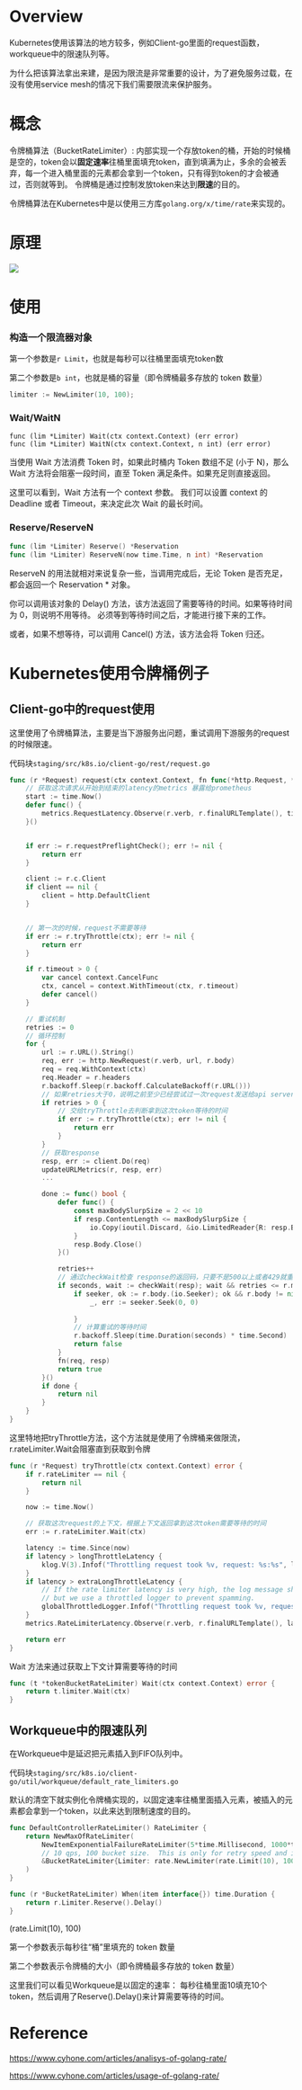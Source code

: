 # Overview

Kubernetes使用该算法的地方较多，例如Client-go里面的request函数，workqueue中的限速队列等。

为什么把该算法拿出来建，是因为限流是非常重要的设计，为了避免服务过载，在没有使用service mesh的情况下我们需要限流来保护服务。

# 概念

令牌桶算法（BucketRateLimiter）: 内部实现一个存放token的桶，开始的时候桶是空的，token会以**固定速率**往桶里面填充token，直到填满为止，多余的会被丢弃，每一个进入桶里面的元素都会拿到一个token，只有得到token的才会被通过，否则就等到。 令牌桶是通过控制发放token来达到**限速**的目的。

令牌桶算法在Kubernetes中是以使用三方库`golang.org/x/time/rate`来实现的。

# 原理

![](C:\Users\EZLIUJA\Desktop\workspace\k8s-arithmetic\images\bucketratelimiter.png)

# 使用

### 构造一个限流器对象

第一个参数是`r Limit`，也就是每秒可以往桶里面填充token数

第二个参数是`b int`，也就是桶的容量（即令牌桶最多存放的 token 数量）

```go
limiter := NewLimiter(10, 100);
```



### Wait/WaitN

```
func (lim *Limiter) Wait(ctx context.Context) (err error)
func (lim *Limiter) WaitN(ctx context.Context, n int) (err error)
```

当使用 Wait 方法消费 Token 时，如果此时桶内 Token 数组不足 (小于 N)，那么 Wait 方法将会阻塞一段时间，直至 Token 满足条件。如果充足则直接返回。

这里可以看到，Wait 方法有一个 context 参数。
我们可以设置 context 的 Deadline 或者 Timeout，来决定此次 Wait 的最长时间。



### Reserve/ReserveN

```go
func (lim *Limiter) Reserve() *Reservation
func (lim *Limiter) ReserveN(now time.Time, n int) *Reservation
```

ReserveN 的用法就相对来说复杂一些，当调用完成后，无论 Token 是否充足，都会返回一个 Reservation * 对象。

你可以调用该对象的 Delay() 方法，该方法返回了需要等待的时间。如果等待时间为 0，则说明不用等待。
必须等到等待时间之后，才能进行接下来的工作。

或者，如果不想等待，可以调用 Cancel() 方法，该方法会将 Token 归还。

# Kubernetes使用令牌桶例子

## Client-go中的request使用

这里使用了令牌桶算法，主要是当下游服务出问题，重试调用下游服务的request的时候限速。

代码块`staging/src/k8s.io/client-go/rest/request.go`

```go
func (r *Request) request(ctx context.Context, fn func(*http.Request, *http.Response)) error {
	// 获取这次请求从开始到结束的latency的metrics 暴露给prometheus
	start := time.Now()
	defer func() {
		metrics.RequestLatency.Observe(r.verb, r.finalURLTemplate(), time.Since(start))
	}()


	if err := r.requestPreflightCheck(); err != nil {
		return err
	}

	client := r.c.Client
	if client == nil {
		client = http.DefaultClient
	}


    // 第一次的时候，request不需要等待
	if err := r.tryThrottle(ctx); err != nil {
		return err
	}

	if r.timeout > 0 {
		var cancel context.CancelFunc
		ctx, cancel = context.WithTimeout(ctx, r.timeout)
		defer cancel()
	}

    // 重试机制
	retries := 0
    // 循环控制
	for {
		url := r.URL().String()
		req, err := http.NewRequest(r.verb, url, r.body)
		req = req.WithContext(ctx)
		req.Header = r.headers
		r.backoff.Sleep(r.backoff.CalculateBackoff(r.URL()))
        // 如果retries大于0，说明之前至少已经尝试过一次request发送给api server了
		if retries > 0 {
			// 交给tryThrottle去判断拿到这次token等待的时间
			if err := r.tryThrottle(ctx); err != nil {
				return err
			}
		}
        // 获取response
		resp, err := client.Do(req)
		updateURLMetrics(r, resp, err)
		...

		done := func() bool {
			defer func() {
				const maxBodySlurpSize = 2 << 10
				if resp.ContentLength <= maxBodySlurpSize {
					io.Copy(ioutil.Discard, &io.LimitedReader{R: resp.Body, N: maxBodySlurpSize})
				}
				resp.Body.Close()
			}()

			retries++
            // 通过checkWait检查 response的返回码，只要不是500以上或者429就重试
			if seconds, wait := checkWait(resp); wait && retries <= r.maxRetries {
				if seeker, ok := r.body.(io.Seeker); ok && r.body != nil {
					_, err := seeker.Seek(0, 0)
					
				}
				// 计算重试的等待时间
				r.backoff.Sleep(time.Duration(seconds) * time.Second)
				return false
			}
			fn(req, resp)
			return true
		}()
		if done {
			return nil
		}
	}
}

```



这里特地把tryThrottle方法，这个方法就是使用了令牌桶来做限流，r.rateLimiter.Wait会阻塞直到获取到令牌

```go
func (r *Request) tryThrottle(ctx context.Context) error {
	if r.rateLimiter == nil {
		return nil
	}

	now := time.Now()

    // 获取这次request的上下文，根据上下文返回拿到这次token需要等待的时间
	err := r.rateLimiter.Wait(ctx)

	latency := time.Since(now)
	if latency > longThrottleLatency {
		klog.V(3).Infof("Throttling request took %v, request: %s:%s", latency, r.verb, r.URL().String())
	}
	if latency > extraLongThrottleLatency {
		// If the rate limiter latency is very high, the log message should be printed at a higher log level,
		// but we use a throttled logger to prevent spamming.
		globalThrottledLogger.Infof("Throttling request took %v, request: %s:%s", latency, r.verb, r.URL().String())
	}
	metrics.RateLimiterLatency.Observe(r.verb, r.finalURLTemplate(), latency)

	return err
}
```

Wait 方法来通过获取上下文计算需要等待的时间

```go
func (t *tokenBucketRateLimiter) Wait(ctx context.Context) error {
	return t.limiter.Wait(ctx)
}
```



## Workqueue中的限速队列

在Workqueue中是延迟把元素插入到FIFO队列中。

代码块`staging/src/k8s.io/client-go/util/workqueue/default_rate_limiters.go`

默认的清空下就实例化令牌桶实现的，以固定速率往桶里面插入元素，被插入的元素都会拿到一个token，以此来达到限制速度的目的。

```go
func DefaultControllerRateLimiter() RateLimiter {
	return NewMaxOfRateLimiter(
		NewItemExponentialFailureRateLimiter(5*time.Millisecond, 1000*time.Second),
		// 10 qps, 100 bucket size.  This is only for retry speed and its only the overall factor (not per item)
		&BucketRateLimiter{Limiter: rate.NewLimiter(rate.Limit(10), 100)},
	)
}

func (r *BucketRateLimiter) When(item interface{}) time.Duration {
	return r.Limiter.Reserve().Delay()
}
```

(rate.Limit(10), 100)

第一个参数表示每秒往“桶”里填充的 token 数量

第二个参数表示令牌桶的大小（即令牌桶最多存放的 token 数量）

这里我们可以看见Workqueue是以固定的速率： 每秒往桶里面10填充10个token，然后调用了Reserve().Delay()来计算需要等待的时间。





# Reference

https://www.cyhone.com/articles/analisys-of-golang-rate/

https://www.cyhone.com/articles/usage-of-golang-rate/

